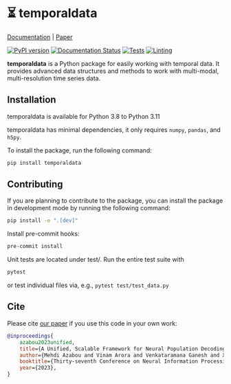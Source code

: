 # ⏳ temporaldata

[Documentation](https://temporaldata.readthedocs.io/en/latest/) | [Paper](https://papers.nips.cc/paper_files/paper/2023/hash/8ca113d122584f12a6727341aaf58887-Abstract-Conference.html)

[![PyPI version](https://badge.fury.io/py/temporaldata.svg)](https://badge.fury.io/py/temporaldata)
[![Documentation Status](https://readthedocs.org/projects/temporaldata/badge/?version=latest)](https://temporaldata.readthedocs.io/en/latest/?badge=latest)
[![Tests](https://github.com/neuro-galaxy/temporaldata/actions/workflows/testing.yml/badge.svg)](https://github.com/neuro-galaxy/temporaldata/actions/workflows/testing.yml)
[![Linting](https://github.com/neuro-galaxy/temporaldata/actions/workflows/linting.yml/badge.svg)](https://github.com/neuro-galaxy/temporaldata/actions/workflows/linting.yml)


**temporaldata** is a Python package for easily working with temporal data. It provides
advanced data structures and methods to work with multi-modal, multi-resolution 
time series data.

## Installation
temporaldata is available for Python 3.8 to Python 3.11

temporaldata has minimal dependencies, it only requires `numpy`, `pandas`, and `h5py`.

To install the package, run the following command:
```bash
pip install temporaldata
```

## Contributing
If you are planning to contribute to the package, you can install the package in
development mode by running the following command:
```bash
pip install -e ".[dev]"
```

Install pre-commit hooks:
```bash
pre-commit install
```

Unit tests are located under test/. Run the entire test suite with
```bash
pytest
```
or test individual files via, e.g., `pytest test/test_data.py`

## Cite

Please cite [our paper](https://papers.nips.cc/paper_files/paper/2023/hash/8ca113d122584f12a6727341aaf58887-Abstract-Conference.html) if you use this code in your own work:

```bibtex
@inproceedings{
    azabou2023unified,
    title={A Unified, Scalable Framework for Neural Population Decoding},
    author={Mehdi Azabou and Vinam Arora and Venkataramana Ganesh and Ximeng Mao and Santosh Nachimuthu and Michael Mendelson and Blake Richards and Matthew Perich and Guillaume Lajoie and Eva L. Dyer},
    booktitle={Thirty-seventh Conference on Neural Information Processing Systems},
    year={2023},
}
```